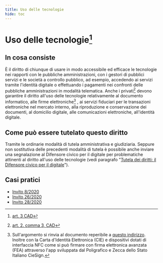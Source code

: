 ```yaml
---
title: Uso delle tecnologie
hide: toc
---
```


# Uso delle tecnologie[^1]

## In cosa consiste

È il diritto di chiunque di usare in modo accessibile ed efficace le tecnologie nei rapporti con le pubbliche amministrazioni, con i gestori di pubblici servizi e le società a controllo pubblico, ad esempio, accedendo ai servizi tramite l'identità digitale o effettuando i pagamenti nei confronti delle pubbliche amministrazioni in modalità telematica. Anche i privati[^2] devono garantire il diritto all'uso delle tecnologie relativamente al documento informatico, alle firme elettroniche[^3] , ai servizi fiduciari per le transazioni elettroniche nel mercato interno, alla riproduzione e conservazione dei documenti, al domicilio digitale, alle comunicazioni elettroniche, all'identità digitale.

## Come può essere tutelato questo diritto

Tramite le ordinarie modalità di tutela amministrativa e giudiziaria. Seppure non sostitutiva delle precedenti modalità di tutela è possibile anche inviare una segnalazione al Difensore civico per il digitale per problematiche attinenti al diritto all'uso delle tecnologie (vedi paragrafo "[Tutela dei diritti: il Difensore civico per il digitale](tutela-dei-diritti.md)").

## Casi pratici

- [Invito 8/2020](https://www.agid.gov.it/sites/default/files/repository_files/adg-2020-0006026-allegato-segn_122-2019_inviton8-2020_maeci.pdf)
- [Invito 26/2020](https://www.agid.gov.it/sites/default/files/repository_files/adg-2020-0014892-allegato-segnalazione_80_2020_invito26-2020.pdf)
- [Invito 28/2020](https://www.agid.gov.it/sites/default/files/repository_files/adg-2020-0014897-allegato-segnalazione_107_2020_invito28-2020.pdf)



[^1]: [art. 3 CAD](http://www.normattiva.it/uri-res/N2Ls?urn:nir:stato:decreto.legislativo:2005-03-07;82!vig=2021-05-27~art3)
[^2]: [art. 2. comma 3, CAD](http://www.normattiva.it/uri-res/N2Ls?urn:nir:stato:decreto.legislativo:2005-03-07;82!vig=2021-05-27~art2)
[^3]: Sull'argomento si rinvia al documento reperibile a [questo indirizzo](https://www.agid.gov.it/sites/default/files/repository_files/tipologie_di_firme_e_sigilli_elettronici_v1_dicembre_2019.pdf). Inoltre con la Carta d'Identità Elettronica (CIE) e dispositivi dotati di interfaccia NFC come si può firmare con firma elettronica avanzata (FEA) attraverso l'app sviluppata dal Poligrafico e Zecca dello Stato Italiano CieSign.
